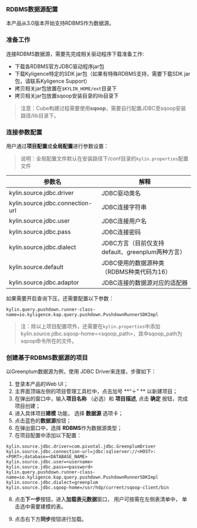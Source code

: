 ### RDBMS数据源配置

本产品从3.0版本开始支持RDBMS作为数据源。

### 准备工作

连接RDBMS数据源，需要先完成相关驱动程序下载准备工作:

- 下载各RDBMS官方JDBC驱动程序jar包
- 下载Kyligence特定的SDK jar包（如果有特殊RDBMS支持，需要下载SDK jar包，请联系Kyligence Support）
- 拷贝相关jar包放置在`$KYLIN_HOME/ext`目录下
- 拷贝相关jar包放置sqoop安装目录的lib目录下

> 注意：Cube构建过程需要使用**sqoop**，需要自行配置JDBC至sqoop安装路径/lib目录下。



### 连接参数配置

用户通过**项目配置**或**全局配置**进行参数设置：

> 说明：全局配置文件默认在安装路径下/conf目录的`kylin.properties`配置文件

| 参数名                           | 解释                                             |
| -------------------------------- | ------------------------------------------------ |
| kylin.source.jdbc.driver         | JDBC驱动类名                                     |
| kylin.source.jdbc.connection-url | JDBC连接字符串                                   |
| kylin.source.jdbc.user           | JDBC连接用户名                                   |
| kylin.source.jdbc.pass           | JDBC连接密码                                     |
| kylin.source.jdbc.dialect        | JDBC方言（目前仅支持default、greenplum两种方言） |
| kylin.source.default             | JDBC使用的数据源种类（RDBMS种类代码为16）        |
| kylin.source.jdbc.adaptor        | JDBC连接的数据源对应的适配器                     |

如果需要开启查询下压，还需要配置以下参数：

```properties
kylin.query.pushdown.runner-class-name=io.kyligence.kap.query.pushdown.PushdownRunnerSDKImpl
```

> 注：除以上项目配置项外，还需要在`kylin.properties`中添加kylin.source.jdbc.sqoop-home=<sqoop_path>，其中sqoop_path为sqoop命令所在的文件。



### 创建基于RDBMS数据源的项目

以Greenplum数据源为例，使用 JDBC Driver来连接，步骤如下：

1. 登录本产品的Web UI；
2. 主界面顶端左侧的项目管理工具栏中，点击加号 **“＋” ** 以新建项目；
3. 在弹出的窗口中，输入**项目名称** （必选）和 **项目描述**, 点击 **确定** 按钮，完成项目创建；
4. 进入具体项目**建模** 功能， 选择 **数据源** 选项卡；
5. 点击蓝色的**数据源**按钮；
6. 在弹出窗口中，选择 **RDBMS**作为数据源类型；
7. 在项目配置中添加以下配置：

```properties
kylin.source.jdbc.driver=com.pivotal.jdbc.GreenplumDriver
kylin.source.jdbc.connection-url=jdbc:sqlserver://<HOST>:<PORT>;database=<DATABASE_NAME>
kylin.source.jdbc.user=<username>
kylin.source.jdbc.pass=<password>
kylin.query.pushdown.runner-class-name=io.kyligence.kap.query.pushdown.PushdownRunnerSDKImpl
kylin.source.jdbc.dialect=greenplum
kylin.source.jdbc.sqoop-home=/usr/hdp/current/sqoop-client/bin
```

8. 点击**下一步**按钮，进入**加载表元数据**窗口， 用户可按需在左侧表清单中， 单击选中需要建模的表。

9. 点击右下方**同步**按钮进行加载。

   